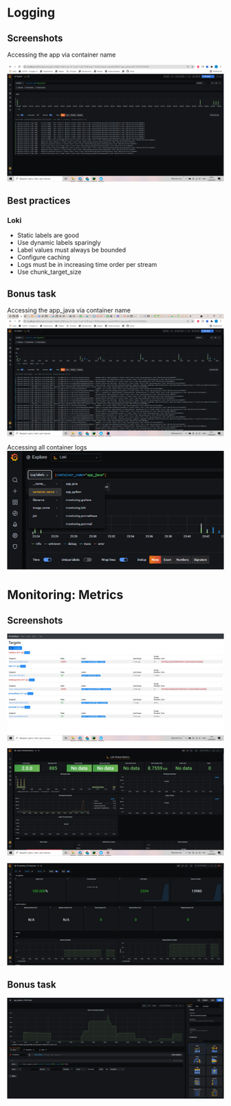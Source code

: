 # Logging

## Screenshots
Accessing the app via container name

![img.png](screenshots/img.png)



## Best practices
### Loki
* Static labels are good
* Use dynamic labels sparingly
* Label values must always be bounded
* Configure caching
* Logs must be in increasing time order per stream
* Use chunk_target_size

## Bonus task
Accessing the app_java via container name
![img.png](screenshots/img1.png)

Accessing all container logs
![img.png](screenshots/img2.png)

# Monitoring: Metrics

## Screenshots

![img.png](screenshots/img3.png)

![img.png](screenshots/img4.png)

![img.png](screenshots/img5.png)

## Bonus task

![img.png](screenshots/img6.png)